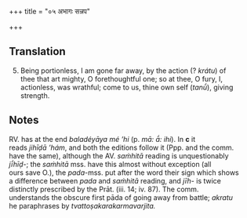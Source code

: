 +++
title = "०५ अभागः सन्नप"

+++
## Translation
5. Being portionless, I am gone far away, by the action (? *krátu*) of  
thee that art mighty, O forethoughtful one; so at thee, O fury, I,  
actionless, was wrathful; come to us, thine own self (*tanū́*), giving  
strength.

## Notes
RV. has at the end *baladéyāya mé ’hi* (p. *mā: ā́: ihi*). In **c** it  
reads *jihīḍā ’hám*, and both the editions follow it (Ppp. and the comm.  
have the same), although the AV. *saṁhitā* reading is unquestionably  
*jī́hīḍ-*; the *saṁhitā* mss. have this almost without exception (all  
ours save O.), the *pada*-mss. put after the word their sign which shows  
a difference between *pada* and *saṁhitā* reading, and *jīh-* is twice  
distinctly prescribed by the Prāt. (iii. 14; iv. 87). The comm.  
understands the obscure first pāda of going away from battle; *akratu*  
he paraphrases by *tvattoṣakarakarmavarjita.*

